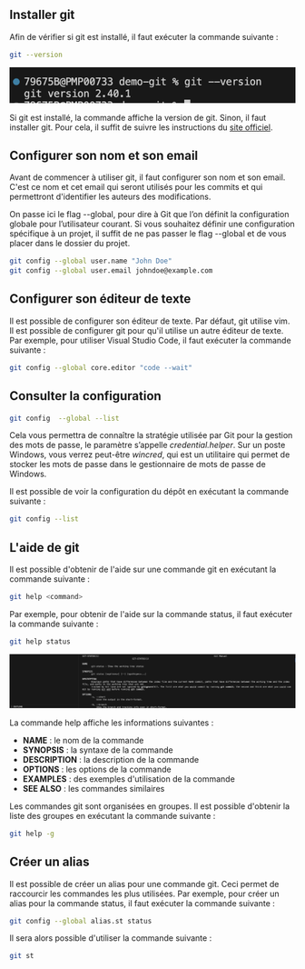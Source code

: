 ## Installer git

Afin de vérifier si git est installé, il faut exécuter la commande suivante :
```bash
git --version
```

![git version](images/git-version.png)

Si git est installé, la commande affiche la version de git. Sinon, il faut installer git.
Pour cela, il suffit de suivre les instructions du [site officiel](https://git-scm.com/downloads).


## Configurer son nom et son email

Avant de commencer à utiliser git, il faut configurer son nom et son email. C'est ce nom et cet email qui seront utilisés pour les commits et qui permettront d'identifier les auteurs des modifications.

On passe ici le flag --global, pour dire à Git que l’on définit la configuration globale pour l’utilisateur courant. Si vous souhaitez définir une configuration spécifique à un projet, il suffit de ne pas passer le flag --global et de vous placer dans le dossier du projet.

```bash
git config --global user.name "John Doe"
git config --global user.email johndoe@example.com
```

## Configurer son éditeur de texte
Il est possible de configurer son éditeur de texte. Par défaut, git utilise vim. Il est possible de configurer git pour qu'il utilise un autre éditeur de texte. Par exemple, pour utiliser Visual Studio Code, il faut exécuter la commande suivante :

```bash
git config --global core.editor "code --wait"
```

## Consulter la configuration

```bash
git config  --global --list
```

Cela vous permettra de connaître la stratégie utilisée par Git pour la gestion des mots de passe, le paramètre s’appelle *credential.helper*. Sur un poste Windows, vous verrez peut-être *wincred*, qui est un utilitaire qui permet de stocker les mots de passe dans le gestionnaire de mots de passe de Windows.

Il est possible de voir la configuration du dépôt en exécutant la commande suivante :

```bash
git config --list
```

## L'aide de git

Il est possible d'obtenir de l'aide sur une commande git en exécutant la commande suivante :

```bash
git help <command>
```

Par exemple, pour obtenir de l'aide sur la commande status, il faut exécuter la commande suivante :

```bash
git help status
```

![git help](images/git-help-git-status.png)

La commande help affiche les informations suivantes :

- **NAME** : le nom de la commande
- **SYNOPSIS** : la syntaxe de la commande
- **DESCRIPTION** : la description de la commande
- **OPTIONS** : les options de la commande
- **EXAMPLES** : des exemples d'utilisation de la commande
- **SEE ALSO** : les commandes similaires

Les commandes git sont organisées en groupes. Il est possible d'obtenir la liste des groupes en exécutant la commande suivante :

```bash
git help -g
```

## Créer un alias

Il est possible de créer un alias pour une commande git. Ceci permet de raccourcir les commandes les plus utilisées. Par exemple, pour créer un alias pour la commande status, il faut exécuter la commande suivante :

```bash
git config --global alias.st status
```

Il sera alors possible d'utiliser la commande suivante :

```bash
git st
```

